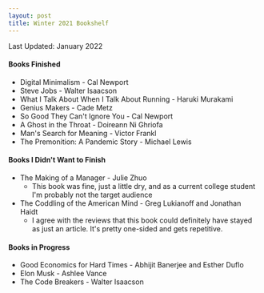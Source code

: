 ```yaml
---
layout: post
title: Winter 2021 Bookshelf
---
```

Last Updated: January 2022

#### Books Finished
* Digital Minimalism - Cal Newport
* Steve Jobs - Walter Isaacson
* What I Talk About When I Talk About Running - Haruki Murakami
* Genius Makers - Cade Metz
* So Good They Can't Ignore You - Cal Newport
* A Ghost in the Throat - Doireann Ni Ghriofa
* Man's Search for Meaning - Victor Frankl
* The Premonition: A Pandemic Story - Michael Lewis

#### Books I Didn't Want to Finish
* The Making of a Manager - Julie Zhuo 
    * This book was fine, just a little dry, and as a current college student I'm probably not the target audience
* The Coddling of the American Mind - Greg Lukianoff and Jonathan Haidt
    * I agree with the reviews that this book could definitely have stayed as just an article. It's pretty one-sided and gets repetitive.

#### Books in Progress
* Good Economics for Hard Times - Abhijit Banerjee and Esther Duflo
* Elon Musk - Ashlee Vance
* The Code Breakers - Walter Isaacson